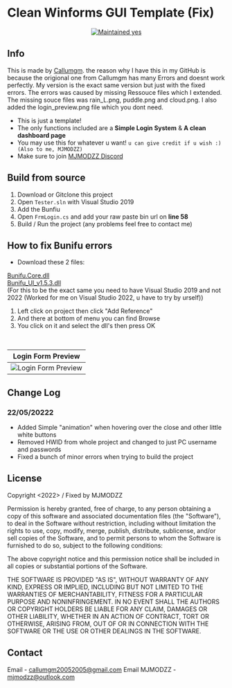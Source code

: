# Clean Winforms GUI Template (Fix)

<p align="center">
  <a href="https://github.com/falc0n2222/Cookies-Clean-GUI-Base/graphs/commit-activity">
    <img src="https://img.shields.io/badge/maintained-very little-success?style=flat-square" alt="Maintained yes" />
  </a>
</p>

## Info
This is made by [Callumgm](https://github.com/Callumgm/Cookies-Clean-GUI-Base/). the reason why I have this in my GitHub is because the origional one from Callumgm has many Errors and doesnt work perfectly. My version is the exact same version but just with the fixed errors. The errors was caused by missing Ressouce files which I extended. The missing souce files was rain_L.png, puddle.png and cloud.png. I also added the login_preview.png file which you dont need.

- This is just a template!
- The only functions included are a **Simple Login System** & **A clean dashboard page**
- You may use this for whatever u want! `u can give credit if u wish :) (Also to me, MJMODZZ) `
- Make sure to join [MJMODZZ Discord](https://dsc.gg/mjmodzz)

## Build from source
1. Download or Gitclone this project
2. Open `Tester.sln` with Visual Studio 2019
3. Add the Bunfiu
3. Open `FrmLogin.cs` and add your raw paste bin url on **line 58**
4. Build / Run the project (any problems feel free to contact me)

## How to fix Bunifu errors
- Download these 2 files:

[Bunifu.Core.dll](https://cdn.discordapp.com/attachments/946881469844946984/958073286061867018/Bunifu.Core.dll)
<br>
[Bunifu_UI_v1.5.3.dll](https://cdn.discordapp.com/attachments/946881469844946984/958073286548394095/Bunifu_UI_v1.5.3.dll)
<br>
(For this to be the exact same you need to have Visual Studio 2019 and not 2022 (Worked for me on Visual Studio 2022, u have to try by urself))
<br>
1. Left click on project then click "Add Reference"
2. And there at bottom of menu you can find Browse
3. You click on it and select the dll's then press OK

<br>

| Login Form Preview | 
| ------------- | 
| ![Login Form Preview]([https://github.com/MJMODZZ/Cookies-Clean-GUI-Base-Fix/blob/master/png/Login_preview.png](https://raw.githubusercontent.com/MJMODZZ/Clean-GUI-Template-Fix/main/Tester/Resources/Login_preview.png)) |

## Change Log
### 22/05/20222
- Added Simple "animation" when hovering over the close and other little white buttons
- Removed HWID from whole project and changed to just PC username and passwords
- Fixed a bunch of minor errors when trying to build the project

## License
Copyright <2022> <COOKIESKUSH420> / Fixed by MJMODZZ

Permission is hereby granted, free of charge, to any person obtaining a copy of this software and associated documentation files (the "Software"), to deal in the Software without restriction, including without limitation the rights to use, copy, modify, merge, publish, distribute, sublicense, and/or sell copies of the Software, and to permit persons to whom the Software is furnished to do so, subject to the following conditions:

The above copyright notice and this permission notice shall be included in all copies or substantial portions of the Software.

THE SOFTWARE IS PROVIDED "AS IS", WITHOUT WARRANTY OF ANY KIND, EXPRESS OR IMPLIED, INCLUDING BUT NOT LIMITED TO THE WARRANTIES OF MERCHANTABILITY, FITNESS FOR A PARTICULAR PURPOSE AND NONINFRINGEMENT. IN NO EVENT SHALL THE AUTHORS OR COPYRIGHT HOLDERS BE LIABLE FOR ANY CLAIM, DAMAGES OR OTHER LIABILITY, WHETHER IN AN ACTION OF CONTRACT, TORT OR OTHERWISE, ARISING FROM, OUT OF OR IN CONNECTION WITH THE SOFTWARE OR THE USE OR OTHER DEALINGS IN THE SOFTWARE.

## Contact
Email - callumgm20052005@gmail.com
Email MJMODZZ - mjmodzz@outlook.com
